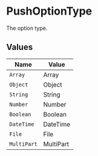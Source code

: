 # PushOptionType

The option type.


## Values

| Name        | Value       |
| ----------- | ----------- |
| `Array`     | Array       |
| `Object`    | Object      |
| `String`    | String      |
| `Number`    | Number      |
| `Boolean`   | Boolean     |
| `DateTime`  | DateTime    |
| `File`      | File        |
| `MultiPart` | MultiPart   |